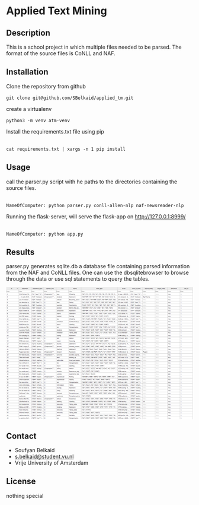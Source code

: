 Applied Text Mining
=============

Description
----------
This is a school project in which multiple files needed to be parsed. The format of the source files is CoNLL and NAF.

Installation
-----------
Clone the repository from github

````shell
git clone git@github.com/SBelkaid/applied_tm.git

````
create a virtualenv 

```shell
python3 -m venv atm-venv
```

Install the requirements.txt file using pip
````shell

cat requirements.txt | xargs -n 1 pip install

````

Usage
-----
call the parser.py script with he paths to the directories containing the source files.

```shell

NameOfComputer: python parser.py conll-allen-nlp naf-newsreader-nlp

```

Running the flask-server, will serve the flask-app on http://127.0.0.1:8999/


```shell

NameOfComputer: python app.py

```


Results
-------------
parser.py generates sqlite.db a database file containing parsed information from the NAF and CoNLL files. One can use the dbsqlitebrowser to browse
through the data or use sql statements to query the tables.

![alt tag](https://github.com/SBelkaid/applied_tm/blob/master/perspectives.png)


Contact
------

* Soufyan Belkaid
* s.belkaid@student.vu.nl
* Vrije University of Amsterdam

License
------
nothing special
